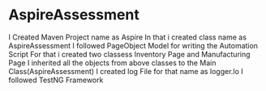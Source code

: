 # AspireAssessment
I Created Maven Project name as Aspire
In that i created class name as AspireAssessment
I followed PageObject Model for writing the Automation Script
For that i created two classess Inventory Page and Manufacturing Page
I inherited all the objects from above classes to the Main Class(AspireAssessment)
I created log File for that name as logger.lo
I followed TestNG Framework
